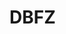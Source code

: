 <!-- TITLE: Dragon Ball Fighter Z -->
<!-- SUBTITLE: A quick summary of Dragon Ball Fighter Z -->

# DBFZ